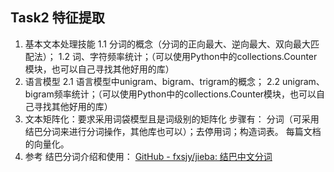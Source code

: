 
## Task2 特征提取 

1. 基本文本处理技能
1.1 分词的概念（分词的正向最大、逆向最大、双向最大匹配法）；
1.2 词、字符频率统计；（可以使用Python中的collections.Counter模块，也可以自己寻找其他好用的库）
2. 语言模型
2.1 语言模型中unigram、bigram、trigram的概念；
2.2 unigram、bigram频率统计；（可以使用Python中的collections.Counter模块，也可以自己寻找其他好用的库）
3. 文本矩阵化：要求采用词袋模型且是词级别的矩阵化
步骤有：
分词（可采用结巴分词来进行分词操作，其他库也可以）；去停用词；构造词表。
每篇文档的向量化。
4. 参考
结巴分词介绍和使用：
[GitHub - fxsjy/jieba: 结巴中文分词](https://github.com/fxsjy/jieba)

